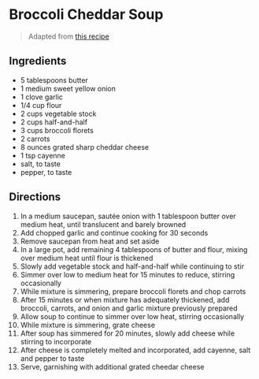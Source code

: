 # Broccoli Cheddar Soup

> Adapted from [this recipe](http://www.averiecooks.com/2015/01/best-broccoli-cheese-soup-better-panera-copycat.html)

## Ingredients 

* 5 tablespoons butter
* 1 medium sweet yellow onion
* 1 clove garlic
* 1/4 cup flour
* 2 cups vegetable stock
* 2 cups half-and-half
* 3 cups broccoli florets
* 2 carrots
* 8 ounces grated sharp cheddar cheese
* 1 tsp cayenne
* salt, to taste
* pepper, to taste

## Directions

1. In a medium saucepan, sautée onion with 1 tablespoon butter over medium heat, until translucent and barely browned
1. Add chopped garlic and continue cooking for 30 seconds
1. Remove saucepan from heat and set aside
1. In a large pot, add remaining 4 tablespoons of butter and flour, mixing over medium heat until flour is thickened
1. Slowly add vegetable stock and half-and-half while continuing to stir
1. Simmer over low to medium heat for 15 minutes to reduce, stirring occasionally
1. While mixture is simmering, prepare broccoli florets and chop carrots
1. After 15 minutes or when mixture has adequately thickened, add broccoli, carrots, and onion and garlic mixture previously prepared
1. Allow soup to continue to simmer over low heat, stirring occasionally
1. While mixture is simmering, grate cheese
1. After soup has simmered for 20 minutes, slowly add cheese while stirring to incorporate
1. After cheese is completely melted and incorporated, add cayenne, salt and pepper to taste
1. Serve, garnishing with additional grated cheedar cheese 
